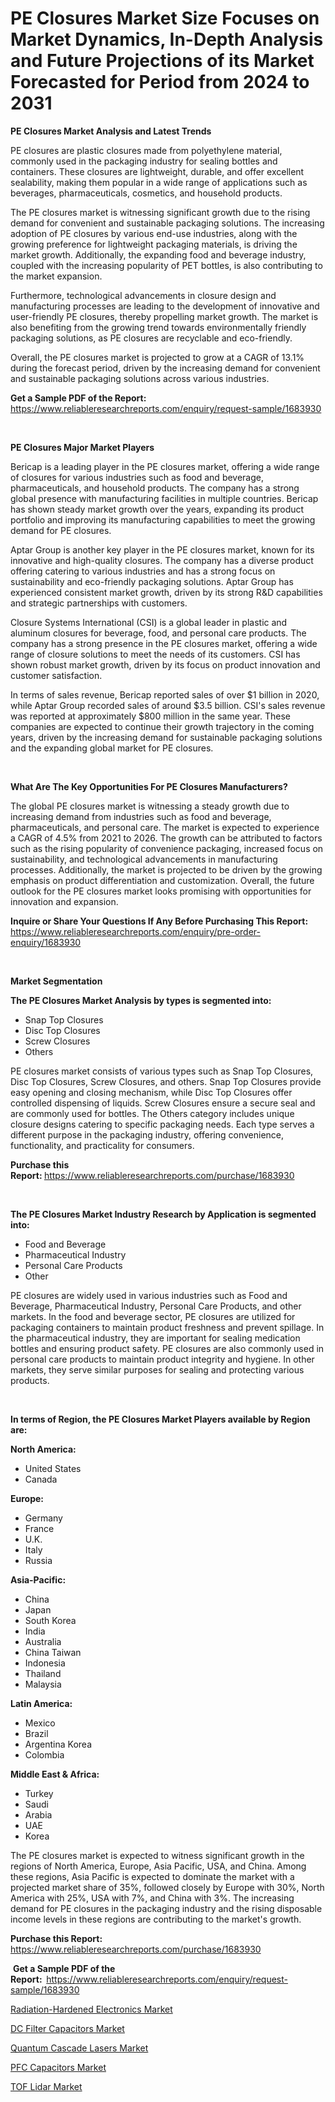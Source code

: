 <p><h1>PE Closures Market Size Focuses on Market Dynamics, In-Depth Analysis and Future Projections of its Market Forecasted for Period from 2024 to 2031</h1></p><p><strong>PE Closures Market Analysis and Latest Trends</strong></p>
<p><p>PE closures are plastic closures made from polyethylene material, commonly used in the packaging industry for sealing bottles and containers. These closures are lightweight, durable, and offer excellent sealability, making them popular in a wide range of applications such as beverages, pharmaceuticals, cosmetics, and household products.</p><p>The PE closures market is witnessing significant growth due to the rising demand for convenient and sustainable packaging solutions. The increasing adoption of PE closures by various end-use industries, along with the growing preference for lightweight packaging materials, is driving the market growth. Additionally, the expanding food and beverage industry, coupled with the increasing popularity of PET bottles, is also contributing to the market expansion.</p><p>Furthermore, technological advancements in closure design and manufacturing processes are leading to the development of innovative and user-friendly PE closures, thereby propelling market growth. The market is also benefiting from the growing trend towards environmentally friendly packaging solutions, as PE closures are recyclable and eco-friendly.</p><p>Overall, the PE closures market is projected to grow at a CAGR of 13.1% during the forecast period, driven by the increasing demand for convenient and sustainable packaging solutions across various industries.</p></p>
<p><strong>Get a Sample PDF of the Report:&nbsp;</strong> <a href="https://www.reliableresearchreports.com/enquiry/request-sample/1683930">https://www.reliableresearchreports.com/enquiry/request-sample/1683930</a></p>
<p>&nbsp;</p>
<p><strong>PE Closures Major Market Players</strong></p>
<p><p>Bericap is a leading player in the PE closures market, offering a wide range of closures for various industries such as food and beverage, pharmaceuticals, and household products. The company has a strong global presence with manufacturing facilities in multiple countries. Bericap has shown steady market growth over the years, expanding its product portfolio and improving its manufacturing capabilities to meet the growing demand for PE closures.</p><p>Aptar Group is another key player in the PE closures market, known for its innovative and high-quality closures. The company has a diverse product offering catering to various industries and has a strong focus on sustainability and eco-friendly packaging solutions. Aptar Group has experienced consistent market growth, driven by its strong R&D capabilities and strategic partnerships with customers.</p><p>Closure Systems International (CSI) is a global leader in plastic and aluminum closures for beverage, food, and personal care products. The company has a strong presence in the PE closures market, offering a wide range of closure solutions to meet the needs of its customers. CSI has shown robust market growth, driven by its focus on product innovation and customer satisfaction.</p><p>In terms of sales revenue, Bericap reported sales of over $1 billion in 2020, while Aptar Group recorded sales of around $3.5 billion. CSI's sales revenue was reported at approximately $800 million in the same year. These companies are expected to continue their growth trajectory in the coming years, driven by the increasing demand for sustainable packaging solutions and the expanding global market for PE closures.</p></p>
<p>&nbsp;</p>
<p><strong>What Are The Key Opportunities For PE Closures Manufacturers?</strong></p>
<p><p>The global PE closures market is witnessing a steady growth due to increasing demand from industries such as food and beverage, pharmaceuticals, and personal care. The market is expected to experience a CAGR of 4.5% from 2021 to 2026. The growth can be attributed to factors such as the rising popularity of convenience packaging, increased focus on sustainability, and technological advancements in manufacturing processes. Additionally, the market is projected to be driven by the growing emphasis on product differentiation and customization. Overall, the future outlook for the PE closures market looks promising with opportunities for innovation and expansion.</p></p>
<p><strong>Inquire or Share Your Questions If Any Before Purchasing This Report:</strong> <a href="https://www.reliableresearchreports.com/enquiry/pre-order-enquiry/1683930">https://www.reliableresearchreports.com/enquiry/pre-order-enquiry/1683930</a></p>
<p>&nbsp;</p>
<p><strong>Market Segmentation</strong></p>
<p><strong>The PE Closures Market Analysis by types is segmented into:</strong></p>
<p><ul><li>Snap Top Closures</li><li>Disc Top Closures</li><li>Screw Closures</li><li>Others</li></ul></p>
<p><p>PE closures market consists of various types such as Snap Top Closures, Disc Top Closures, Screw Closures, and others. Snap Top Closures provide easy opening and closing mechanism, while Disc Top Closures offer controlled dispensing of liquids. Screw Closures ensure a secure seal and are commonly used for bottles. The Others category includes unique closure designs catering to specific packaging needs. Each type serves a different purpose in the packaging industry, offering convenience, functionality, and practicality for consumers.</p></p>
<p><strong>Purchase this Report:&nbsp;</strong><a href="https://www.reliableresearchreports.com/purchase/1683930">https://www.reliableresearchreports.com/purchase/1683930</a></p>
<p>&nbsp;</p>
<p><strong>The PE Closures Market Industry Research by Application is segmented into:</strong></p>
<p><ul><li>Food and Beverage</li><li>Pharmaceutical Industry</li><li>Personal Care Products</li><li>Other</li></ul></p>
<p><p>PE closures are widely used in various industries such as Food and Beverage, Pharmaceutical Industry, Personal Care Products, and other markets. In the food and beverage sector, PE closures are utilized for packaging containers to maintain product freshness and prevent spillage. In the pharmaceutical industry, they are important for sealing medication bottles and ensuring product safety. PE closures are also commonly used in personal care products to maintain product integrity and hygiene. In other markets, they serve similar purposes for sealing and protecting various products.</p></p>
<p>&nbsp;</p>
<p><strong>In terms of Region, the PE Closures Market Players available by Region are:</strong></p>
<p>
    <p> <strong> North America: </strong>
        <ul>
            <li>United States</li>
            <li>Canada</li>
        </ul>
        </p> 
    <p> <strong> Europe: </strong>
        <ul>
            <li>Germany</li>
            <li>France</li>
            <li>U.K.</li>
            <li>Italy</li>
            <li>Russia</li>
        </ul>
        </p> 
    <p> <strong> Asia-Pacific: </strong>
        <ul>
            <li>China</li>
            <li>Japan</li>
            <li>South Korea</li>
            <li>India</li>
            <li>Australia</li>
            <li>China Taiwan</li>
            <li>Indonesia</li>
            <li>Thailand</li>
            <li>Malaysia</li>
        </ul>
        </p> 
    <p> <strong> Latin America: </strong>
        <ul>
            <li>Mexico</li>
            <li>Brazil</li>
            <li>Argentina Korea</li>
            <li>Colombia</li>
        </ul>
        </p> 
    <p> <strong> Middle East & Africa: </strong>
        <ul>
            <li>Turkey</li>
            <li>Saudi</li>
            <li>Arabia</li>
            <li>UAE</li>
            <li>Korea</li>
        </ul>
    </p>
    </p>
<p><p>The PE closures market is expected to witness significant growth in the regions of North America, Europe, Asia Pacific, USA, and China. Among these regions, Asia Pacific is expected to dominate the market with a projected market share of 35%, followed closely by Europe with 30%, North America with 25%, USA with 7%, and China with 3%. The increasing demand for PE closures in the packaging industry and the rising disposable income levels in these regions are contributing to the market's growth.</p></p>
<p><strong>Purchase this Report: </strong><a href="https://www.reliableresearchreports.com/purchase/1683930">https://www.reliableresearchreports.com/purchase/1683930</a></p>
<p>&nbsp;<strong>Get a Sample PDF of the Report:&nbsp;&nbsp;</strong><a href="https://www.reliableresearchreports.com/enquiry/request-sample/1683930">https://www.reliableresearchreports.com/enquiry/request-sample/1683930</a></p>
<p><strong></strong></p>
<p><p><a href="https://medium.com/@shivangi.reportprime/radiation-hardened-electronics-market-outlook-industry-overview-and-forecast-2024-to-2031-93127e411077">Radiation-Hardened Electronics Market</a></p><p><a href="https://medium.com/@freedayundt/dc-filter-capacitors-market-analysis-and-sze-forecasted-for-period-from-2024-to-2031-c15675e036b2">DC Filter Capacitors Market</a></p><p><a href="https://medium.com/@shivangi.reportprime/analyzing-quantum-cascade-lasers-market-global-industry-perspective-and-forecast-2024-to-2031-fb3cff3b5fa7">Quantum Cascade Lasers Market</a></p><p><a href="https://medium.com/@freedayundt/pfc-capacitors-market-exploring-market-share-market-trends-and-future-growth-99e83b7ed809">PFC Capacitors Market</a></p><p><a href="https://medium.com/@hollietowne534/tof-lidar-market-comprehensive-assessment-by-type-application-and-geography-fd56f1fc3276">TOF Lidar Market</a></p></p>